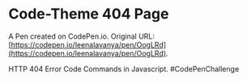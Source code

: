 # Code-Theme 404 Page

A Pen created on CodePen.io. Original URL: [https://codepen.io/leenalavanya/pen/OogLRd](https://codepen.io/leenalavanya/pen/OogLRd).

HTTP 404 Error Code Commands in Javascript. #CodePenChallenge